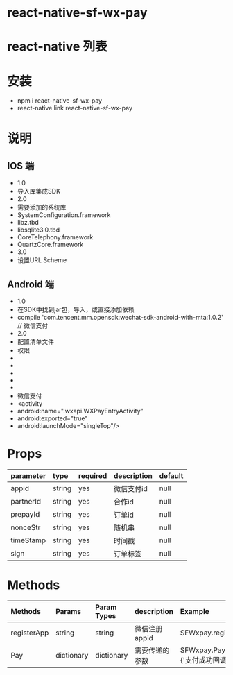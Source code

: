 # react-native-sf-wx-pay

# react-native 列表

# 安装
* npm i react-native-sf-wx-pay
* react-native link  react-native-sf-wx-pay
# 说明
## IOS 端
* 1.0
* 导入库集成SDK
* 2.0
* 需要添加的系统库
* SystemConfiguration.framework
* libz.tbd
* libsqlite3.0.tbd
* CoreTelephony.framework
* QuartzCore.framework
* 3.0
* 设置URL Scheme
## Android 端
* 1.0
* 在SDK中找到jar包，导入，或直接添加依赖
* compile 'com.tencent.mm.opensdk:wechat-sdk-android-with-mta:1.0.2' // 微信支付
* 2.0
* 配置清单文件
* 权限
* <uses-permission android:name="android.permission.INTERNET"/>
* <uses-permission android:name="android.permission.ACCESS_NETWORK_STATE"/>
* <uses-permission android:name="android.permission.ACCESS_WIFI_STATE"/>
* <uses-permission android:name="android.permission.READ_PHONE_STATE"/>
* <uses-permission android:name="android.permission.WRITE_EXTERNAL_STORAGE"/>
*  微信支付
* <activity
* android:name=".wxapi.WXPayEntryActivity"
* android:exported="true"
* android:launchMode="singleTop"/>


# Props
|  parameter  |  type  |  required  |   description  |  default  |
|:-----|:-----|:-----|:-----|:-----|
|appid|string|yes|微信支付id|null|
|partnerId|string|yes|合作id|null|
|prepayId|string|yes|订单id|null|
|nonceStr|string|yes|随机串|null|
|timeStamp|string|yes|时间戳|null|
|sign|string|yes|订单标签|null|

# Methods
|  Methods  |  Params  |  Param Types  |   description  |  Example  |
|:-----|:-----|:-----|:-----|:-----|
|registerApp|string|string|微信注册appid|SFWxpay.registerApp('')|
|Pay|dictionary|dictionary|需要传递的参数|SFWxpay.Pay('','',()=>{'支付成功回调'})|


